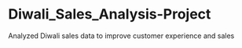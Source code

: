 # Diwali_Sales_Analysis-Project

Analyzed Diwali sales data to improve customer experience and sales
